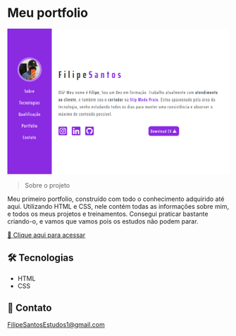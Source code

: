 # Meu portfolio 

![preview](./.github/preview.png)

> Sobre o projeto

Meu primeiro portfolio, construído com todo o conhecimento adquirido até aqui. Utilizando HTML e CSS, nele contém todas as
informações sobre mim, e todos os meus projetos e treinamentos. Consegui
praticar bastante criando-o, e vamos que vamos pois os estudos não podem parar.

[🔗 Clique aqui para acessar](https://filipesantos07.github.io/portfolio1/)

## 🛠️ Tecnologias

- HTML
- CSS

## 💛 Contato

FilipeSantosEstudos1@gmail.com
